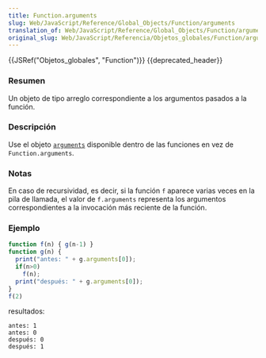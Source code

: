 ```yaml
---
title: Function.arguments
slug: Web/JavaScript/Reference/Global_Objects/Function/arguments
translation_of: Web/JavaScript/Reference/Global_Objects/Function/arguments
original_slug: Web/JavaScript/Referencia/Objetos_globales/Function/arguments
---
```

{{JSRef("Objetos_globales", "Function")}} {{deprecated_header}}

### Resumen

Un objeto de tipo arreglo correspondiente a los argumentos pasados a la función.

### Descripción

Use el objeto [`arguments`](es/Referencia_de_JavaScript_1.5/Funciones/arguments) disponible dentro de las funciones en vez de `Function.arguments`.

### Notas

En caso de recursividad, es decir, si la función `f` aparece varias veces en la pila de llamada, el valor de `f.arguments` representa los argumentos correspondientes a la invocación más reciente de la función.

### Ejemplo

```js
function f(n) { g(n-1) }
function g(n) {
  print("antes: " + g.arguments[0]);
  if(n>0)
    f(n);
  print("después: " + g.arguments[0]);
}
f(2)
```

resultados:

```
antes: 1
antes: 0
después: 0
después: 1
```

